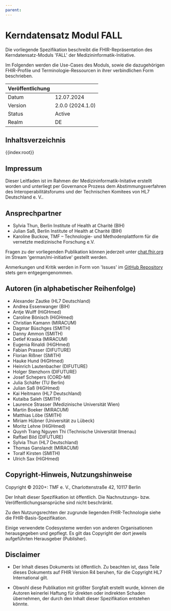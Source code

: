 ```yaml
---
parent: 
---
```

# Kerndatensatz Modul FALL

Die vorliegende Spezifikation beschreibt die FHIR-Repräsentation des Kerndatensatz-Moduls 'FALL' der Medizininformatik-Initiative. 

Im Folgenden werden die Use-Cases des Moduls, sowie die dazugehörigen FHIR-Profile und Terminologie-Ressourcen in ihrer verbindlichen Form beschrieben.

| Veröffentlichung   |   |
|---------|---|
| Datum   | 12.07.2024  |
| Version | 2.0.0 (2024.1.0) |
| Status  | Active       |
| Realm   | DE          | 


## Inhaltsverzeichnis

{{index:root}}

## Impressum
Dieser Leitfaden ist im Rahmen der Medizininformatik-Initative erstellt worden und unterliegt per Governance Prozess dem Abstimmungsverfahren des Interoperabilitätsforums und der Technischen Komitees von HL7 Deutschland e. V..

## Ansprechpartner

* Sylvia Thun, Berlin Institute of Health at Charité (BIH)
* Julian Saß, Berlin Institute of Health at Charité (BIH)
* Karoline Buckow, TMF – Technologie- und Methodenplattform
für die vernetzte medizinische Forschung e.V.

Fragen zu der vorliegenden Publikation können jederzeit unter [chat.fhir.org](https://chat.fhir.org/#narrow/stream/179307-german.2Fmi-initiative) im Stream 'german/mi-initiative' gestellt werden.

Anmerkungen und Kritik werden in Form von 'Issues' im [GitHub Repository](https://github.com/medizininformatik-initiative/kerndatensatzmodul-fall) stets gern entgegengenommen.

## Autoren (in alphabetischer Reihenfolge)

* Alexander Zautke (HL7 Deutschland)
* Andrea Essenwanger (BIH)
* Antje Wulff (HiGHmed)
* Caroline Bönisch (HiGHmed)
* Christian Kamann (MIRACUM)
* Dagmar Büschges (SMITH)
* Danny Ammon (SMITH)
* Detlef Kraska (MIRACUM)
* Eugenia Rinaldi (HiGHmed)
* Fabian Prasser (DIFUTURE)
* Florian Rißner (SMITH)
* Hauke Hund (HiGHmed)
* Heinrich Lautenbacher (DIFUTURE)
* Holger Stenzhorn (DIFUTURE)
* Josef Schepers (CORD-MI)
* Julia Schäfer (TU Berlin)
* Julian Saß (HiGHmed)
* Kai Heitmann (HL7 Deutschland)
* Kutaiba Saleh (SMITH)
* Laurence Strasser (Medizinische Universität Wien)
* Martin Boeker (MIRACUM)
* Matthias Löbe (SMITH)
* Miriam Hübner (Universität zu Lübeck)
* Moritz Lehne (HiGHmed)
* Quynh Trang Nguyen Thi (Technische Universität Ilmenau)
* Raffael Bild (DIFUTURE)
* Sylvia Thun (HL7 Deutschland)
* Thomas Ganslandt (MIRACUM)
* Toralf Kirsten (SMITH)
* Ulrich Sax (HiGHmed)

## Copyright-Hinweis, Nutzungshinweise
Copyright © 2020+: TMF e. V., Charlottenstraße 42, 10117 Berlin

Der Inhalt dieser Spezifikation ist öffentlich. Die Nachnutzungs- bzw. Veröffentlichungsansprüche sind nicht beschränkt.

Zu den Nutzungsrechten der zugrunde liegenden FHIR-Technologie siehe die FHIR-Basis-Spezifikation.

Einige verwendete Codesysteme werden von anderen Organisationen herausgegeben und gepflegt. Es gilt das Copyright der dort jeweils aufgeführten Herausgeber (Publisher).

## Disclaimer
* Der Inhalt dieses Dokuments ist öffentlich. Zu beachten ist, dass Teile dieses Dokuments auf FHIR Version R4 beruhen, für die Copyright HL7 International gilt.

* Obwohl diese Publikation mit größter Sorgfalt erstellt wurde, können die Autoren keinerlei Haftung für direkten oder indirekten Schaden übernehmen, der durch den Inhalt dieser Spezifikation entstehen könnte.